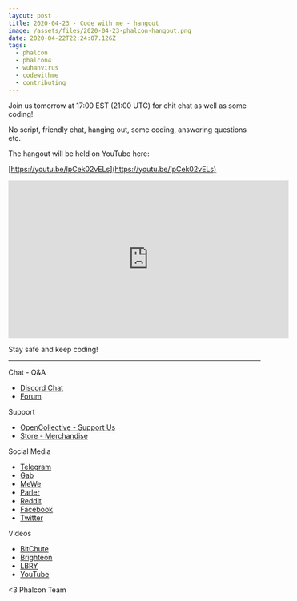 ```yaml
---
layout: post
title: 2020-04-23 - Code with me - hangout
image: /assets/files/2020-04-23-phalcon-hangout.png
date: 2020-04-22T22:24:07.126Z
tags:
  - phalcon
  - phalcon4
  - wuhanvirus
  - codewithme
  - contributing
---
```

Join us tomorrow at 17:00 EST (21:00 UTC) for chit chat as well as some coding!
<!--more-->

No script, friendly chat, hanging out, some coding, answering questions etc.

The hangout will be held on YouTube here:

[https://youtu.be/lpCek02vELs](https://youtu.be/lpCek02vELs)

<iframe src='https://www.brighteon.com/embed/640bccda-949d-48f7-b756-6590738aa9c8' width='560' height='315' frameborder='0' allowfullscreen></iframe>

Stay safe and keep coding!

<hr>

Chat - Q&A

* [Discord Chat](https://phalcon.io/discord)
* [Forum](https://phalcon.link/forum)

Support

* [OpenCollective - Support Us](https://phalcon.io/fund)
* [Store - Merchandise](https://phalcon.io/store)

Social Media

* [Telegram](https://phalcon.io/telegram)
* [Gab](https://phalcon.io/gab)
* [MeWe](https://phalcon.io/mewe)
* [Parler](https://phalcon.io/parler)
* [Reddit](https://phalcon.io/reddit)
* [Facebook](https://phalcon.io/fb)
* [Twitter](https://phalcon.io/t)

Videos

* [BitChute](https://phalcon.io/bitchute)
* [Brighteon](https://phalcon.io/brighteon)
* [LBRY](https://phalcon.io/lbry)
* [YouTube](https://phalcon.io/youtube)

<3 Phalcon Team
